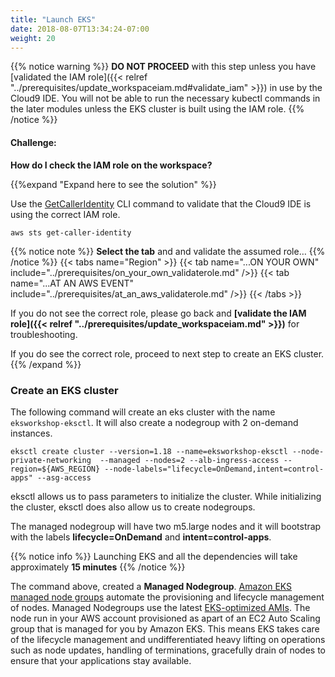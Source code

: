 ```yaml
---
title: "Launch EKS"
date: 2018-08-07T13:34:24-07:00
weight: 20
---
```



{{% notice warning %}}
**DO NOT PROCEED** with this step unless you have [validated the IAM role]({{< relref "../prerequisites/update_workspaceiam.md#validate_iam" >}}) in use by the Cloud9 IDE. You will not be able to run the necessary kubectl commands in the later modules unless the EKS cluster is built using the IAM role.
{{% /notice %}}

#### Challenge:
**How do I check the IAM role on the workspace?**

{{%expand "Expand here to see the solution" %}}

Use the [GetCallerIdentity](https://docs.aws.amazon.com/cli/latest/reference/sts/get-caller-identity.html) CLI command to validate that the Cloud9 IDE is using the correct IAM role.

```
aws sts get-caller-identity

```

{{% notice note %}}
**Select the tab** and and validate the assumed role…
{{% /notice %}}
{{< tabs name="Region" >}}
    {{< tab name="...ON YOUR OWN" include="../prerequisites/on_your_own_validaterole.md" />}}
    {{< tab name="...AT AN AWS EVENT" include="../prerequisites/at_an_aws_validaterole.md" />}}
{{< /tabs >}}

If you do not see the correct role, please go back and **[validate the IAM role]({{< relref "../prerequisites/update_workspaceiam.md" >}})** for troubleshooting.

If you do see the correct role, proceed to next step to create an EKS cluster.
{{% /expand %}}


### Create an EKS cluster

The following command will create an eks cluster with the name `eksworkshop-eksctl`. It will also create a nodegroup with 2 on-demand instances.

```
eksctl create cluster --version=1.18 --name=eksworkshop-eksctl --node-private-networking  --managed --nodes=2 --alb-ingress-access --region=${AWS_REGION} --node-labels="lifecycle=OnDemand,intent=control-apps" --asg-access
```

eksctl allows us to pass parameters to initialize the cluster. While initializing the cluster, eksctl does also allow us to create nodegroups.

The managed nodegroup will have two m5.large nodes and it will bootstrap with the labels **lifecycle=OnDemand** and **intent=control-apps**. 

{{% notice info %}}
Launching EKS and all the dependencies will take approximately **15 minutes**
{{% /notice %}}

The command above, created a **Managed Nodegroup**. [Amazon EKS managed node groups](https://docs.aws.amazon.com/eks/latest/userguide/managed-node-groups.html) automate the provisioning and lifecycle management of nodes. Managed Nodegroups use the latest [EKS-optimized AMIs](https://docs.aws.amazon.com/eks/latest/userguide/eks-optimized-ami.html). The node run in your AWS account provisioned as apart of an EC2 Auto Scaling group that is managed for you by Amazon EKS. This means EKS takes care of the lifecycle management and undifferentiated heavy lifting on operations such as node updates, handling of terminations, gracefully drain of nodes to ensure that your applications stay available.